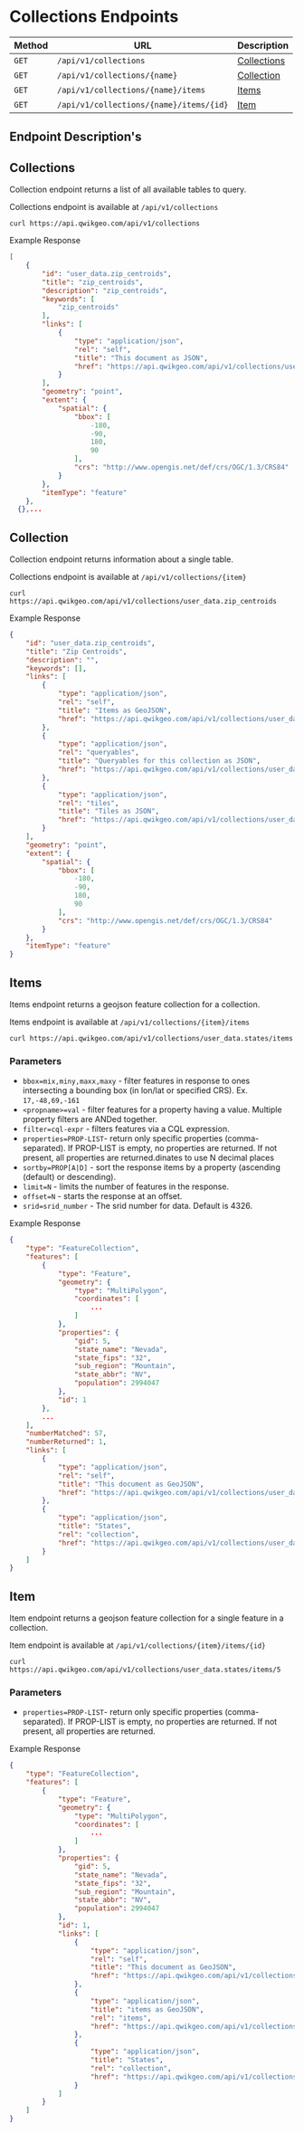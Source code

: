 # Collections Endpoints

| Method | URL                                                                              | Description                             |
| ------ | -------------------------------------------------------------------------------- | ----------------------------------------|
| `GET`  | `/api/v1/collections`                                                       | [Collections](#collections)                  |
| `GET`  | `/api/v1/collections/{name}`                                                | [Collection](#collection)    |
| `GET`  | `/api/v1/collections/{name}/items`                                          | [Items](#items)                        |
| `GET`  | `/api/v1/collections/{name}/items/{id}`                                     | [Item](#item)                          |

## Endpoint Description's

## Collections
Collection endpoint returns a list of all available tables to query.

Collections endpoint is available at `/api/v1/collections`

```shell
curl https://api.qwikgeo.com/api/v1/collections
```

Example Response
```json
[
    {
        "id": "user_data.zip_centroids",
        "title": "zip_centroids",
        "description": "zip_centroids",
        "keywords": [
            "zip_centroids"
        ],
        "links": [
            {
                "type": "application/json",
                "rel": "self",
                "title": "This document as JSON",
                "href": "https://api.qwikgeo.com/api/v1/collections/user_data.zip_centroids"
            }
        ],
        "geometry": "point",
        "extent": {
            "spatial": {
                "bbox": [
                    -180,
                    -90,
                    180,
                    90
                ],
                "crs": "http://www.opengis.net/def/crs/OGC/1.3/CRS84"
            }
        },
        "itemType": "feature"
    },
  {},...
```

## Collection
Collection endpoint returns information about a single table.

Collections endpoint is available at `/api/v1/collections/{item}`

```shell
curl https://api.qwikgeo.com/api/v1/collections/user_data.zip_centroids
```

Example Response
```json
{
    "id": "user_data.zip_centroids",
    "title": "Zip Centroids",
    "description": "",
    "keywords": [],
    "links": [
        {
            "type": "application/json",
            "rel": "self",
            "title": "Items as GeoJSON",
            "href": "https://api.qwikgeo.com/api/v1/collections/user_data.zip_centroids/items"
        },
        {
            "type": "application/json",
            "rel": "queryables",
            "title": "Queryables for this collection as JSON",
            "href": "https://api.qwikgeo.com/api/v1/collections/user_data.zip_centroids/queryables"
        },
        {
            "type": "application/json",
            "rel": "tiles",
            "title": "Tiles as JSON",
            "href": "https://api.qwikgeo.com/api/v1/collections/user_data.zip_centroids/tiles"
        }
    ],
    "geometry": "point",
    "extent": {
        "spatial": {
            "bbox": [
                -180,
                -90,
                180,
                90
            ],
            "crs": "http://www.opengis.net/def/crs/OGC/1.3/CRS84"
        }
    },
    "itemType": "feature"
}
```

## Items
Items endpoint returns a geojson feature collection for a collection.

Items endpoint is available at `/api/v1/collections/{item}/items`

```shell
curl https://api.qwikgeo.com/api/v1/collections/user_data.states/items
```

### Parameters
* `bbox=mix,miny,maxx,maxy` - filter features in response to ones intersecting a bounding box (in lon/lat or specified CRS). Ex. `17,-48,69,-161`
* `<propname>=val` - filter features for a property having a value.
  Multiple property filters are ANDed together.
* `filter=cql-expr` - filters features via a CQL expression.
* `properties=PROP-LIST`- return only specific properties (comma-separated).
  If PROP-LIST is empty, no properties are returned.
  If not present, all properties are returned.dinates to use N decimal places
* `sortby=PROP[A|D]` - sort the response items by a property (ascending (default) or descending).
* `limit=N` - limits the number of features in the response.
* `offset=N` - starts the response at an offset.
* `srid=srid_number` - The srid number for data. Default is 4326.

Example Response
```json
{
    "type": "FeatureCollection",
    "features": [
        {
            "type": "Feature",
            "geometry": {
                "type": "MultiPolygon",
                "coordinates": [
                    ...
                ]
            },
            "properties": {
                "gid": 5,
                "state_name": "Nevada",
                "state_fips": "32",
                "sub_region": "Mountain",
                "state_abbr": "NV",
                "population": 2994047
            },
            "id": 1
        },
        ...
    ],
    "numberMatched": 57,
    "numberReturned": 1,
    "links": [
        {
            "type": "application/json",
            "rel": "self",
            "title": "This document as GeoJSON",
            "href": "https://api.qwikgeo.com/api/v1/collections/user_data.states/items"
        },
        {
            "type": "application/json",
            "title": "States",
            "rel": "collection",
            "href": "https://api.qwikgeo.com/api/v1/collections/user_data.states"
        }
    ]
}
```

## Item

Item endpoint returns a geojson feature collection for a single feature in a collection.

Item endpoint is available at `/api/v1/collections/{item}/items/{id}`

```shell
curl https://api.qwikgeo.com/api/v1/collections/user_data.states/items/5
```

### Parameters
* `properties=PROP-LIST`- return only specific properties (comma-separated).
  If PROP-LIST is empty, no properties are returned.
  If not present, all properties are returned.

Example Response
```json
{
    "type": "FeatureCollection",
    "features": [
        {
            "type": "Feature",
            "geometry": {
                "type": "MultiPolygon",
                "coordinates": [
                    ...
                ]
            },
            "properties": {
                "gid": 5,
                "state_name": "Nevada",
                "state_fips": "32",
                "sub_region": "Mountain",
                "state_abbr": "NV",
                "population": 2994047
            },
            "id": 1,
            "links": [
                {
                    "type": "application/json",
                    "rel": "self",
                    "title": "This document as GeoJSON",
                    "href": "https://api.qwikgeo.com/api/v1/collections/user_data.states/items/1"
                },
                {
                    "type": "application/json",
                    "title": "items as GeoJSON",
                    "rel": "items",
                    "href": "https://api.qwikgeo.com/api/v1/collections/user_data.states/items"
                },
                {
                    "type": "application/json",
                    "title": "States",
                    "rel": "collection",
                    "href": "https://api.qwikgeo.com/api/v1/collections/user_data.states"
                }
            ]
        }
    ]
}
```
